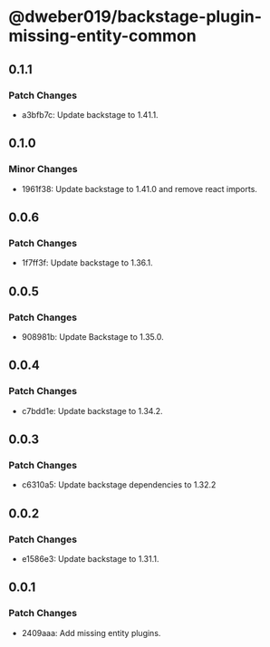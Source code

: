 # @dweber019/backstage-plugin-missing-entity-common

## 0.1.1

### Patch Changes

- a3bfb7c: Update backstage to 1.41.1.

## 0.1.0

### Minor Changes

- 1961f38: Update backstage to 1.41.0 and remove react imports.

## 0.0.6

### Patch Changes

- 1f7ff3f: Update backstage to 1.36.1.

## 0.0.5

### Patch Changes

- 908981b: Update Backstage to 1.35.0.

## 0.0.4

### Patch Changes

- c7bdd1e: Update backstage to 1.34.2.

## 0.0.3

### Patch Changes

- c6310a5: Update backstage dependencies to 1.32.2

## 0.0.2

### Patch Changes

- e1586e3: Update backstage to 1.31.1.

## 0.0.1

### Patch Changes

- 2409aaa: Add missing entity plugins.
